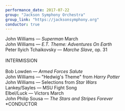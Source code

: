 ```yaml
---
performance_date: 2017-07-22
group: "Jackson Symphony Orchestra"
group_link: "https://jacksonsymphony.org"
conductor: true
---
```

John Williams — _Superman_ March<br/>
John Williams — _E.T. Theme: Adventures On Earth_<br/>
Peter Ilyich Tchaikovsky — _Marche Slave_, op. 31<br/>
<br/>
INTERMISSION<br/>
<br/>
Bob Lowden — _Armed Forces Salute_<br/>
John Williams — "Hedwig's Theme" from _Harry Potter_<br/>
John Williams — Selections from _Star Wars_<br/>
Lankey/Sayles — MSU Fight Song<br/>
Elbel/Luck — Victors March<br/>
John Philip Sousa — _The Stars and Stripes Forever_<br/>
*CONDUCTOR
